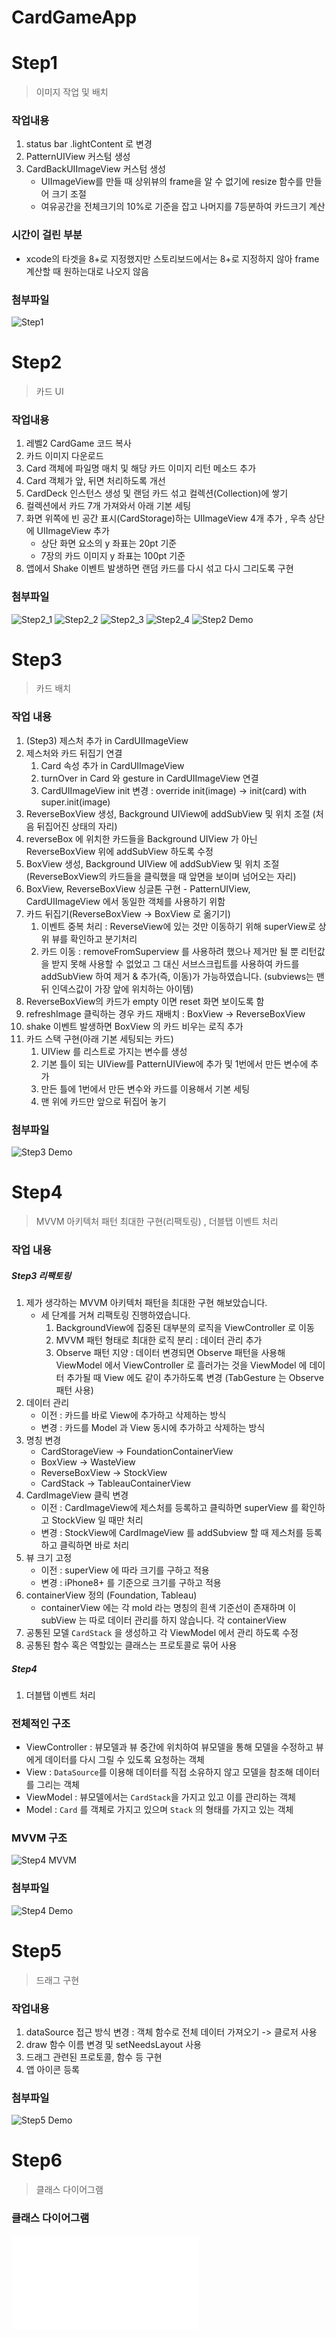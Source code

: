 # CardGameApp

# Step1
> 이미지 작업 및 배치

### 작업내용
1. status bar .lightContent 로 변경
2. PatternUIView 커스텀 생성
3. CardBackUIImageView 커스텀 생성
     - UIImageView를 만들 때 상위뷰의 frame을 알 수 없기에 resize 함수를 만들어 크기 조절
     - 여유공간을 전체크기의 10%로 기준을 잡고 나머지를 7등분하여 카드크기 계산

### 시간이 걸린 부분
 - xcode의 타겟을 8+로 지정했지만 스토리보드에서는 8+로 지정하지 않아 frame 계산할 때 원하는대로 나오지 않음

### 첨부파일
![Step1](CaptureImage/Step1.png)

# Step2
> 카드 UI

### 작업내용
1. 레벨2 CardGame 코드 복사
2. 카드 이미지 다운로드
3. Card 객체에 파일명 매치 및 해당 카드 이미지 리턴 메소드 추가
4. Card 객체가 앞, 뒤면 처리하도록 개선
5. CardDeck 인스턴스 생성 및 랜덤 카드 섞고 컬렉션(Collection)에 쌓기
6. 컬렉션에서 카드 7개 가져와서 아래 기본 세팅
7. 화면 위쪽에 빈 공간 표시(CardStorage)하는 UIImageView 4개 추가 , 우측 상단에 UIImageView 추가
    - 상단 화면 요소의 y 좌표는 20pt 기준
    - 7장의 카드 이미지 y 좌표는 100pt 기준
8. 앱에서 Shake 이벤트 발생하면 랜덤 카드를 다시 섞고 다시 그리도록 구현

### 첨부파일
![Step2_1](CaptureImage/Step2_1.png)
![Step2_2](CaptureImage/Step2_2.png)
![Step2_3](CaptureImage/Step2_3.png)
![Step2_4](CaptureImage/Step2_4.png)
![Step2 Demo](CaptureImage/Step2Demo.gif)

# Step3
> 카드 배치

### 작업 내용
1. (Step3) 제스처 추가 in CardUIImageView
2. 제스처와 카드 뒤집기 연결 
    1. Card 속성 추가 in CardUIImageView
    2. turnOver in Card 와 gesture in CardUIImageView 연결
    3. CardUIImageView init 변경 : override init(image) → init(card) with super.init(image)
3. ReverseBoxView 생성, Background UIView에 addSubView 및 위치 조절 (처음 뒤집어진 상태의 자리)
4. reverseBox 에 위치한 카드들을 Background UIView 가 아닌 ReverseBoxView 위에 addSubView 하도록 수정
5. BoxView 생성, Background UIView 에 addSubView 및 위치 조절 (ReverseBoxView의 카드들을 클릭했을 때 앞면을 보이며 넘어오는 자리)
6. BoxView, ReverseBoxView 싱글톤 구현 - PatternUIView, CardUIImageView 에서 동일한 객체를 사용하기 위함
7. 카드 뒤집기(ReverseBoxView → BoxView 로 옮기기)
    1. 이벤트 중복 처리 : ReverseView에 있는 것만 이동하기 위해 superView로 상위 뷰를 확인하고  분기처리
    2. 카드 이동 : removeFromSuperview 를 사용하려 했으나 제거만 될 뿐 리턴값을 받지 못해 사용할 수 없었고 그 대신 서브스크립트를 사용하여 카드를 addSubView 하여 제거 & 추가(즉, 이동)가 가능하였습니다. (subviews는 맨 뒤 인덱스값이 가장 앞에 위치하는 아이템)
8. ReverseBoxView의 카드가 empty 이면 reset 화면 보이도록 함
9. refreshImage 클릭하는 경우 카드 재배치 : BoxView → ReverseBoxView
10. shake 이벤트 발생하면 BoxView 의 카드 비우는 로직 추가
11. 카드 스택 구현(아래 기본 세팅되는 카드)
    1. UIView 를 리스트로 가지는 변수를 생성
    2. 기본 틀이 되는 UIView를 PatternUIView에 추가 및 1번에서 만든 변수에 추가
    3. 만든 틀에 1번에서 만든 변수와 카드를 이용해서 기본 세팅
    4. 맨 위에 카드만 앞으로 뒤집어 놓기
    
### 첨부파일
![Step3 Demo](CaptureImage/Step3Demo.gif)

# Step4
> MVVM 아키텍처 패턴 최대한 구현(리팩토링) , 더블탭 이벤트 처리

### 작업 내용

##### Step3 리팩토링
1. 제가 생각하는 MVVM 아키텍처 패턴을 최대한 구현 해보았습니다.
    - 세 단계를 거쳐 리팩토링 진행하였습니다.
        1. BackgroundView에 집중된 대부분의 로직을 ViewController 로 이동
        2. MVVM 패턴 형태로 최대한 로직 분리 : 데이터 관리 추가
        3. Observe 패턴 지양 : 데이터 변경되면 Observe 패턴을 사용해 ViewModel 에서 ViewController 로 흘러가는 것을 ViewModel 에 데이터 추가될 때 View 에도 같이 추가하도록 변경 (TabGesture 는 Observe 패턴 사용)
2. 데이터 관리
    - 이전 : 카드를 바로 View에 추가하고 삭제하는 방식
    - 변경 : 카드를 Model 과 View 동시에 추가하고 삭제하는 방식
3. 명칭 변경
    - CardStorageView → FoundationContainerView
    - BoxView → WasteView
    - ReverseBoxView → StockView
    - CardStack → TableauContainerView
4. CardImageView 클릭 변경
    - 이전 : CardImageView에 제스처를 등록하고 클릭하면 superView 를 확인하고 StockView 일 때만 처리
    - 변경 : StockView에 CardImageView 를 addSubview 할 때 제스처를 등록하고 클릭하면 바로 처리
5. 뷰 크기 고정
    - 이전 : superView 에 따라 크기를 구하고 적용
    - 변경 : iPhone8+ 를 기준으로 크기를 구하고 적용
6. containerView 정의 (Foundation, Tableau)
    - containerView 에는 각 mold 라는 명칭의 흰색 기준선이 존재하며 이 subView 는 따로 데이터 관리를 하지 않습니다. 각 containerView
7. 공통된 모델 `CardStack` 을 생성하고 각 ViewModel 에서 관리 하도록 수정
8. 공통된 함수 혹은 역할있는 클래스는 프로토콜로 묶어 사용

##### Step4
1. 더블탭 이벤트 처리

### 전체적인 구조
- ViewController : 뷰모델과 뷰 중간에 위치하여 뷰모델을 통해 모델을 수정하고 뷰에게 데이터를 다시 그릴 수 있도록 요청하는 객체
- View : `DataSource`를 이용해 데이터를 직접 소유하지 않고 모델을 참조해 데이터를 그리는 객체
- ViewModel : 뷰모델에서는 `CardStack`을 가지고 있고 이를 관리하는 객체
- Model : `Card` 를 객체로 가지고 있으며 `Stack` 의 형태를 가지고 있는 객체

### MVVM 구조
![Step4 MVVM](CaptureImage/Step4_MVVM.png)

### 첨부파일
![Step4 Demo](CaptureImage/Step4Demo.gif)

# Step5
> 드래그 구현

### 작업내용
1. dataSource 접근 방식 변경 : 객체 함수로 전체 데이터 가져오기 -> 클로저 사용
2. draw 함수 이름 변경 및 setNeedsLayout 사용
3. 드래그 관련된 프로토콜, 함수 등 구현
4. 앱 아이콘 등록

### 첨부파일
![Step5 Demo](CaptureImage/Step5Demo.gif)

# Step6
> 클래스 다이어그램

### 클래스 다이어그램
![ClassDiagram](CaptureImage/ClassDiagram.pdf)
